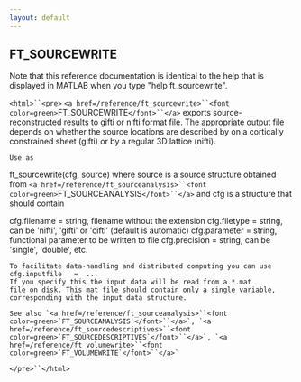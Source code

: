 ```yaml
---
layout: default
---
```


##  FT_SOURCEWRITE

Note that this reference documentation is identical to the help that is displayed in MATLAB when you type "help ft_sourcewrite".

`<html>``<pre>`
    `<a href=/reference/ft_sourcewrite>``<font color=green>`FT_SOURCEWRITE`</font>``</a>` exports source-reconstructed results to gifti or nifti format file.
    The appropriate output file depends on whether the source locations are described by
    on a cortically constrained sheet (gifti) or by a regular 3D lattice (nifti).
 
    Use as
   ft_sourcewrite(cfg, source)
    where source is a source structure obtained from `<a href=/reference/ft_sourceanalysis>``<font color=green>`FT_SOURCEANALYSIS`</font>``</a>` and
    cfg is a structure that should contain
 
   cfg.filename  = string, filename without the extension
   cfg.filetype  = string, can be 'nifti', 'gifti' or 'cifti' (default is automatic)
   cfg.parameter = string, functional parameter to be written to file
   cfg.precision = string, can be 'single', 'double', etc.
 
    To facilitate data-handling and distributed computing you can use
    cfg.inputfile   =  ...
    If you specify this the input data will be read from a *.mat
    file on disk. This mat file should contain only a single variable,
    corresponding with the input data structure.
 
    See also `<a href=/reference/ft_sourceanalysis>``<font color=green>`FT_SOURCEANALYSIS`</font>``</a>`, `<a href=/reference/ft_sourcedescriptives>``<font color=green>`FT_SOURCEDESCRIPTIVES`</font>``</a>`, `<a href=/reference/ft_volumewrite>``<font color=green>`FT_VOLUMEWRITE`</font>``</a>`
`</pre>``</html>`

